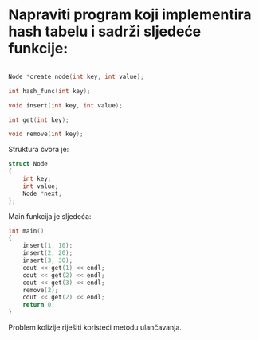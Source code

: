 # Napraviti program koji implementira hash tabelu i sadrži sljedeće funkcije:

```c++

Node *create_node(int key, int value);

int hash_func(int key);

void insert(int key, int value);

int get(int key);

void remove(int key);
```

Struktura čvora je:

```c++
struct Node
{
    int key;
    int value;
    Node *next;
};
```

Main funkcija je sljedeća:

```c++
int main()
{
    insert(1, 10);
    insert(2, 20);
    insert(3, 30);
    cout << get(1) << endl;
    cout << get(2) << endl;
    cout << get(3) << endl;
    remove(2);
    cout << get(2) << endl;
    return 0;
}
```

Problem kolizije riješiti koristeći metodu ulančavanja.